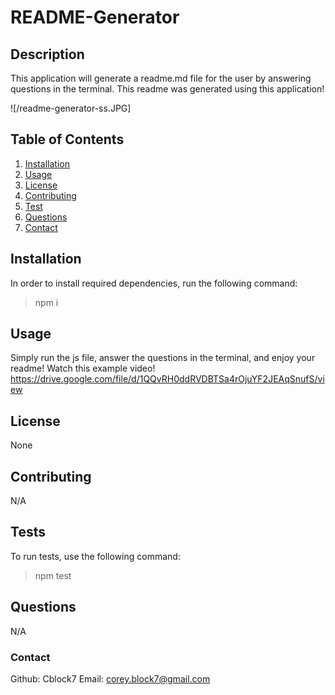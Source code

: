 # README-Generator
## Description 
This application will generate a readme.md file for the user by answering questions in the terminal. This readme was generated using this application!

![/readme-generator-ss.JPG] 

## Table of Contents 
1. [Installation](#installation) 
2. [Usage](#usage) 
3. [License](#license) 
4. [Contributing](#contributing) 
5. [Test](#tests)
6. [Questions](#questions)
7. [Contact](#contact) 

## Installation <a name="installation"></a>
In order to install required dependencies, run the following command:
> npm i 

## Usage 
Simply run the js file, answer the questions in the terminal, and enjoy your readme!
Watch this example video!
https://drive.google.com/file/d/1QQvRH0ddRVDBTSa4rOjuYF2JEAqSnufS/view

## License 
None 

## Contributing 
N/A 

## Tests 
To run tests, use the following command:
> npm test 

## Questions 
N/A

### Contact
Github: Cblock7
Email: corey.block7@gmail.com    

    
